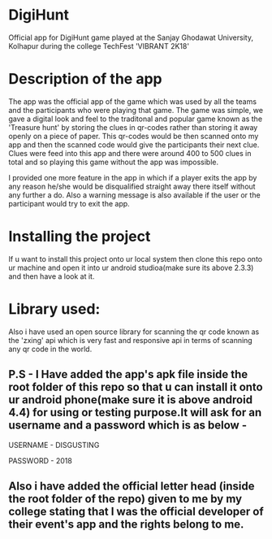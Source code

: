 # DigiHunt
Official app for DigiHunt game played at the Sanjay Ghodawat University, Kolhapur during the college TechFest 'VIBRANT 2K18'

# Description of the app
The app was the official app of the game which was used by all the teams and the participants who were playing that game.
The game was simple, we gave a digital look and feel to the traditonal and popular game known as the 'Treasure hunt' by storing the clues in qr-codes
rather than storing it away openly on a piece of paper.
This qr-codes would be then scanned onto my app and then the scanned code would give the participants their next clue.
Clues were feed into this app and there were around 400 to 500 clues in total and so playing this game without the app was impossible.

I provided one more feature in the app in which if a player exits the app by any reason he/she would be disqualified straight away there itself
without any further a do.
Also a warning message is also available if the user or the participant would try to exit the app.

# Installing the project 
If u want to install this project onto ur local system then clone this repo onto ur machine and open it into ur android studioa(make sure its above 2.3.3)
and then have a look at it.

# Library used:
Also i have used an open source library for scanning the qr code known as the 'zxing' api which is very fast and responsive api in terms of scanning any qr code in the world.

## P.S - I Have added the app's apk file inside the root folder of this repo so that u can install it onto ur android phone(make sure it is above android 4.4) for using or testing purpose.It will ask for an username and a password which is as below -

USERNAME - DISGUSTING

PASSWORD - 2018

## Also i have added the official letter head (inside the root folder of the repo) given to me by my college stating that I was the official developer of their event's app and the rights belong to me.
